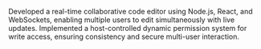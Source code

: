 Developed a real-time collaborative code editor using Node.js, React, and WebSockets, enabling multiple users to
edit simultaneously with live updates. Implemented a host-controlled dynamic permission system for write access, ensuring consistency and secure
multi-user interaction.
